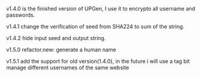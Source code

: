 v1.4.0 is the finished version of UPGen, I use it to encrypto all username and passwords.

v1.4.1 change the verification of seed from SHA224 to sum of the string.

v1.4.2 hide input seed and output string.

v1.5.0 refactor.new: generate a human name

v1.5.1 add the support for old version(1.4.0), in the future i will use a tag bit manage different usernames of the same website

